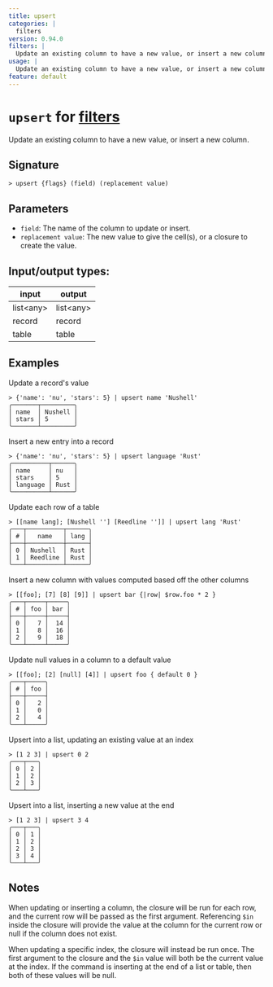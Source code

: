 ```yaml
---
title: upsert
categories: |
  filters
version: 0.94.0
filters: |
  Update an existing column to have a new value, or insert a new column.
usage: |
  Update an existing column to have a new value, or insert a new column.
feature: default
---
```

<!-- This file is automatically generated. Please edit the command in https://github.com/nushell/nushell instead. -->

# `upsert` for [filters](/commands/categories/filters.md)

<div class='command-title'>Update an existing column to have a new value, or insert a new column.</div>

## Signature

```> upsert {flags} (field) (replacement value)```

## Parameters

 -  `field`: The name of the column to update or insert.
 -  `replacement value`: The new value to give the cell(s), or a closure to create the value.


## Input/output types:

| input     | output    |
| --------- | --------- |
| list\<any\> | list\<any\> |
| record    | record    |
| table     | table     |
## Examples

Update a record's value
```nu
> {'name': 'nu', 'stars': 5} | upsert name 'Nushell'
╭───────┬─────────╮
│ name  │ Nushell │
│ stars │ 5       │
╰───────┴─────────╯
```

Insert a new entry into a record
```nu
> {'name': 'nu', 'stars': 5} | upsert language 'Rust'
╭──────────┬──────╮
│ name     │ nu   │
│ stars    │ 5    │
│ language │ Rust │
╰──────────┴──────╯
```

Update each row of a table
```nu
> [[name lang]; [Nushell ''] [Reedline '']] | upsert lang 'Rust'
╭───┬──────────┬──────╮
│ # │   name   │ lang │
├───┼──────────┼──────┤
│ 0 │ Nushell  │ Rust │
│ 1 │ Reedline │ Rust │
╰───┴──────────┴──────╯

```

Insert a new column with values computed based off the other columns
```nu
> [[foo]; [7] [8] [9]] | upsert bar {|row| $row.foo * 2 }
╭───┬─────┬─────╮
│ # │ foo │ bar │
├───┼─────┼─────┤
│ 0 │   7 │  14 │
│ 1 │   8 │  16 │
│ 2 │   9 │  18 │
╰───┴─────┴─────╯

```

Update null values in a column to a default value
```nu
> [[foo]; [2] [null] [4]] | upsert foo { default 0 }
╭───┬─────╮
│ # │ foo │
├───┼─────┤
│ 0 │   2 │
│ 1 │   0 │
│ 2 │   4 │
╰───┴─────╯

```

Upsert into a list, updating an existing value at an index
```nu
> [1 2 3] | upsert 0 2
╭───┬───╮
│ 0 │ 2 │
│ 1 │ 2 │
│ 2 │ 3 │
╰───┴───╯

```

Upsert into a list, inserting a new value at the end
```nu
> [1 2 3] | upsert 3 4
╭───┬───╮
│ 0 │ 1 │
│ 1 │ 2 │
│ 2 │ 3 │
│ 3 │ 4 │
╰───┴───╯

```

## Notes
When updating or inserting a column, the closure will be run for each row, and the current row will be passed as the first argument. Referencing `$in` inside the closure will provide the value at the column for the current row or null if the column does not exist.

When updating a specific index, the closure will instead be run once. The first argument to the closure and the `$in` value will both be the current value at the index. If the command is inserting at the end of a list or table, then both of these values will be null.